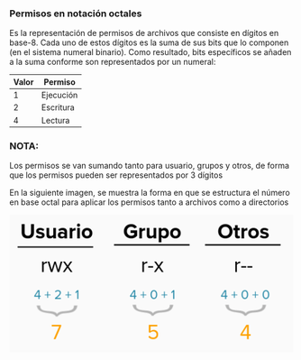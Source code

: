 ### Permisos en notación octales
Es la representación de permisos de archivos que consiste en dígitos en base-8. Cada uno de estos dígitos es la suma de sus bits que lo componen (en el sistema numeral binario). Como resultado, bits específicos se añaden a la suma conforme son representados por un numeral:

Valor | Permiso
--- | ---
1 | Ejecución
2 | Escritura
4 | Lectura


### NOTA:
Los permisos se van sumando tanto para usuario, grupos y otros, de forma que los permisos pueden ser representados por 3 dígitos

En la siguiente imagen, se muestra la forma en que se estructura el número en base octal para aplicar los permisos tanto a archivos como a directorios

![HFD](https://raw.githubusercontent.com/Fx62/Katacoda-scenario/main/Images/privileges/octal.png)
